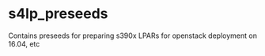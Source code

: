 # s4lp_preseeds

Contains preseeds for preparing s390x LPARs for openstack deployment on 16.04, etc

